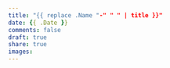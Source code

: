 ```yaml
---
title: "{{ replace .Name "-" " " | title }}"
date: {{ .Date }}
comments: false
draft: true
share: true
images:
---
```


